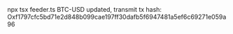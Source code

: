<div id="termynal" data-termynal>
  <span data-ty="input"><span class="file-path"></span>npx tsx feeder.ts</span>
  <span data-ty>BTC-USD updated, transmit tx hash: Oxf1797cfc5bd71e2d848b099cae197ff30dafb5f6947481a5ef6c69271e059a96</span>
  <span data-ty="input"><span class="file-path"></span> </span>
</div>
